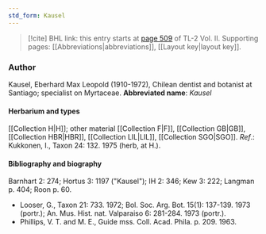 ```yaml
---
std_form: Kausel
---
```


> [!cite] BHL link: this entry starts at [page 509](https://www.biodiversitylibrary.org/page/33068751) of TL-2 Vol. II.
> Supporting pages: [[Abbreviations|abbreviations]], [[Layout key|layout key]].

### Author

Kausel, Eberhard Max Leopold (1910-1972), Chilean dentist and botanist at Santiago; specialist on Myrtaceae. 
**Abbreviated name**: *Kausel*

#### Herbarium and types

[[Collection H|H]]; other material [[Collection F|F]], [[Collection GB|GB]], [[Collection HBR|HBR]], [[Collection LIL|LIL]], [[Collection SGO|SGO]].
*Ref*.: Kukkonen, I., Taxon 24: 132. 1975 (herb, at H.).

#### Bibliography and biography

Barnhart 2: 274; Hortus 3: 1197 ("Kausel"); IH 2: 346; Kew 3: 222; Langman p. 404; Roon p. 60.
- Looser, G., Taxon 21: 733. 1972; Bol. Soc. Arg. Bot. 15(1): 137-139. 1973 (portr.); An. Mus. Hist. nat. Valparaiso 6: 281-284. 1973 (portr.).
- Phillips, V. T. and M. E., Guide mss. Coll. Acad. Phila. p. 209. 1963.

